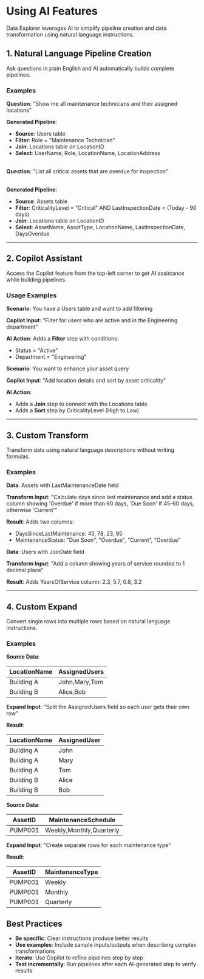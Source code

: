 # Using AI Features

Data Explorer leverages AI to simplify pipeline creation and data transformation using natural language instructions.

## 1. Natural Language Pipeline Creation

Ask questions in plain English and AI automatically builds complete pipelines.

### Examples

**Question**: "Show me all maintenance technicians and their assigned locations"

**Generated Pipeline**:

* **Source**: Users table
* **Filter**: Role = "Maintenance Technician"
* **Join**: Locations table on LocationID
* **Select**: UserName, Role, LocationName, LocationAddress

\
**Question**: "List all critical assets that are overdue for inspection"

\
**Generated Pipeline**:

* **Source**: Assets table
* **Filter**: CriticalityLevel = "Critical" AND LastInspectionDate < (Today - 90 days)
* **Join**: Locations table on LocationID
* **Select**: AssetName, AssetType, LocationName, LastInspectionDate, DaysOverdue

***

## 2. Copilot Assistant

Access the Copilot feature from the top-left corner to get AI assistance while building pipelines.

### Usage Examples

**Scenario**: You have a Users table and want to add filtering

**Copilot Input**: "Filter for users who are active and in the Engineering department"

**AI Action**: Adds a **Filter** step with conditions:

* Status = "Active"
* Department = "Engineering"

**Scenario**: You want to enhance your asset query

**Copilot Input**: "Add location details and sort by asset criticality"

**AI Action**:

* Adds a **Join** step to connect with the Locations table
* Adds a **Sort** step by CriticalityLevel (High to Low)

***

## 3. Custom Transform

Transform data using natural language descriptions without writing formulas.

### Examples

**Data**: Assets with LastMaintenanceDate field

**Transform Input**: "Calculate days since last maintenance and add a status column showing 'Overdue' if more than 60 days, 'Due Soon' if 45-60 days, otherwise 'Current'"

**Result**: Adds two columns:

* DaysSinceLastMaintenance: 45, 78, 23, 95
* MaintenanceStatus: "Due Soon", "Overdue", "Current", "Overdue"

**Data**: Users with JoinDate field

**Transform Input**: "Add a column showing years of service rounded to 1 decimal place"

**Result**: Adds YearsOfService column: 2.3, 5.7, 0.8, 3.2

***

## 4. Custom Expand

Convert single rows into multiple rows based on natural language instructions.

### Examples

**Source Data**:

| LocationName | AssignedUsers |
| ------------ | ------------- |
| Building A   | John,Mary,Tom |
| Building B   | Alice,Bob     |

**Expand Input**: "Split the AssignedUsers field so each user gets their own row"

**Result**:

| LocationName | AssignedUser |
| ------------ | ------------ |
| Building A   | John         |
| Building A   | Mary         |
| Building A   | Tom          |
| Building B   | Alice        |
| Building B   | Bob          |

**Source Data**:

| AssetID | MaintenanceSchedule      |
| ------- | ------------------------ |
| PUMP001 | Weekly,Monthly,Quarterly |

**Expand Input**: "Create separate rows for each maintenance type"

**Result**:

| AssetID | MaintenanceType |
| ------- | --------------- |
| PUMP001 | Weekly          |
| PUMP001 | Monthly         |
| PUMP001 | Quarterly       |

## Best Practices

* **Be specific**: Clear instructions produce better results
* **Use examples**: Include sample inputs/outputs when describing complex transformations
* **Iterate**: Use Copilot to refine pipelines step by step
* **Test incrementally**: Run pipelines after each AI-generated step to verify results
